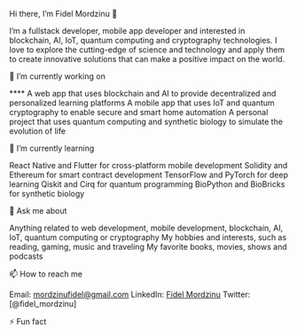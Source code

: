 Hi there, I’m Fidel Mordzinu 👋

I’m a fullstack developer, mobile app developer and interested in blockchain, AI, IoT, quantum computing and cryptography technologies. I love to explore the cutting-edge of science and technology and apply them to create innovative solutions that can make a positive impact on the world.

🔭 I’m currently working on

**** A web app that uses blockchain and AI to provide decentralized and personalized learning platforms
A mobile app that uses IoT and quantum cryptography to enable secure and smart home automation
A personal project that uses quantum computing and synthetic biology to simulate the evolution of life

🌱 I’m currently learning

React Native and Flutter for cross-platform mobile development
Solidity and Ethereum for smart contract development
TensorFlow and PyTorch for deep learning
Qiskit and Cirq for quantum programming
BioPython and BioBricks for synthetic biology

💬 Ask me about

Anything related to web development, mobile development, blockchain, AI, IoT, quantum computing or cryptography
My hobbies and interests, such as reading, gaming, music and traveling
My favorite books, movies, shows and podcasts

📫 How to reach me

Email: mordzinufidel@gmail.com
LinkedIn: <span class="badge-base LI-profile-badge" data-locale="en_US" data-size="medium" data-theme="dark" data-type="VERTICAL" data-vanity="fidelmordzinu" data-version="v1"> <a class="badge-base__link LI-simple-link" href="https://gh.linkedin.com/in/fidelmordzinu?trk=profile-badge">Fidel Mordzinu</a></span>
Twitter: [@fidel_mordzinu]

⚡ Fun fact
